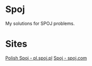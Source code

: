 # Spoj 
My solutions for SPOJ problems.

# Sites
[Polish Spoj - pl.spoj.pl](pl.spoj.pl "Polish Sphere Online Judge")
[Spoj - spoj.com](spoj.com "Sphere Online Judge")


